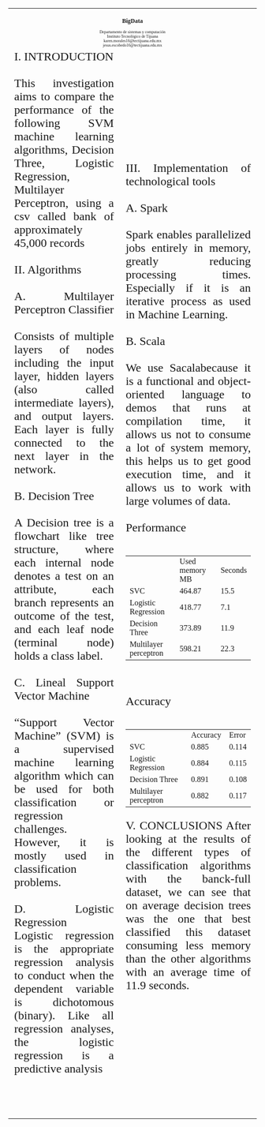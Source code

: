<table>
 <td style="font-size:50% ;font-family: Times New Roman"; align="center" colspan="2">
   <h2>BigData</h2>
Departamento de sistemas y computación
<br>
Instituto Tecnológico de Tijuana
<br>
karen.morales16@tectijuana.edu.mx
<br>
jesus.escobedo16@tectijuana.edu.mx
 </td>
</tr>                                                                                 
 <tr>
    <td style="font-size:150% ;font-family: Times New Roman"; align="Justify">
 I. INTRODUCTION
<br>
<br>
This investigation aims to compare the performance of the following SVM machine learning algorithms, Decision Three, Logistic Regression, Multilayer Perceptron, using a csv called bank of approximately 45,000 records
<br>
<br>
II. Algorithms
<br>
<br>
A. Multilayer Perceptron Classifier
<br>
<br>
Consists of multiple layers of nodes including the input layer, hidden layers (also called intermediate layers), and output layers. Each layer is fully connected to the next layer in the network.
<br>
<br>
B. Decision Tree
<br>
<br>
A Decision tree is a flowchart like tree structure, where each internal node denotes a test on an attribute, each branch represents an outcome of the test, and each leaf node (terminal node) holds a class label.
<br>
<br>
C. Lineal Support Vector Machine
<br>
<br>
“Support Vector Machine” (SVM) is a supervised machine learning algorithm which can be used for both classification or regression challenges. However, it is mostly used in classification problems.
<br>
<br>
D. Logistic Regression
<br>
Logistic regression is the appropriate regression analysis to conduct when the dependent variable is dichotomous (binary). Like all regression analyses, the logistic regression is a predictive analysis
<br>
<br>
<br> 
<br>
  </td>
    <td  style="font-size:150% ;font-family: Times New Roman"; align="Justify">
III. Implementation of technological tools
<br>
<br>
 A. Spark 
<br>
<br>
Spark enables parallelized jobs entirely in memory, greatly reducing processing times. Especially if it is an iterative process as used in Machine Learning.
<br>
<br>
B. Scala
<br>
<br>
We use Sacalabecause it is a functional and object-oriented language to demos that runs at compilation time, it allows us not to consume a lot of system memory, this helps us to get good execution time, and it allows us to work with large volumes of data.
<br>
<br>
Performance
<br>
<br>
<table class="egt" border="0">
<tr>
  <td> </td>
    <td> Used memory MB</td>
    <td>Seconds</td>
  </tr>
  <tr>
    <td>SVC</td>
    <td>464.87</td>
    <td>15.5</td>
  </tr>
    <tr>
    <td>Logistic Regression</td>
    <td>418.77</td>
    <td>7.1</td>
  </tr>
    <tr>
    <td>Decision Three</td>
    <td>373.89</td>
    <td>11.9</td>
  </tr>
   <tr>
    <td>Multilayer perceptron</td>
    <td>598.21</td>
    <td>22.3</td>
  </tr>
</table>
  <br>
<br>
Accuracy
<br>
<br>
<table class="egt" border="0">
<tr>
  <td> </td>
    <td>Accuracy</td>
    <td>Error</td>
  </tr>
  <tr>
    <td>SVC</td>
    <td>0.885</td>
    <td>0.114</td>
  </tr>
    <tr>
    <td>Logistic Regression</td>
    <td>0.884</td>
    <td>0.115</td>
  </tr>
    <tr>
    <td>Decision Three</td>
    <td>0.891</td>
    <td>0.108</td>
  </tr>
   <tr>
    <td>Multilayer perceptron</td>
    <td>0.882</td>
    <td>0.117</td>
  </tr>
</table>

V. CONCLUSIONS
After looking at the results of the different types of classification algorithms with the banck-full dataset, we can see that on average decision trees was the one that best classified this dataset consuming less memory than the other algorithms with an average time of 11.9 seconds. 
 </td>
 </tr>
 </tr>
</table>
